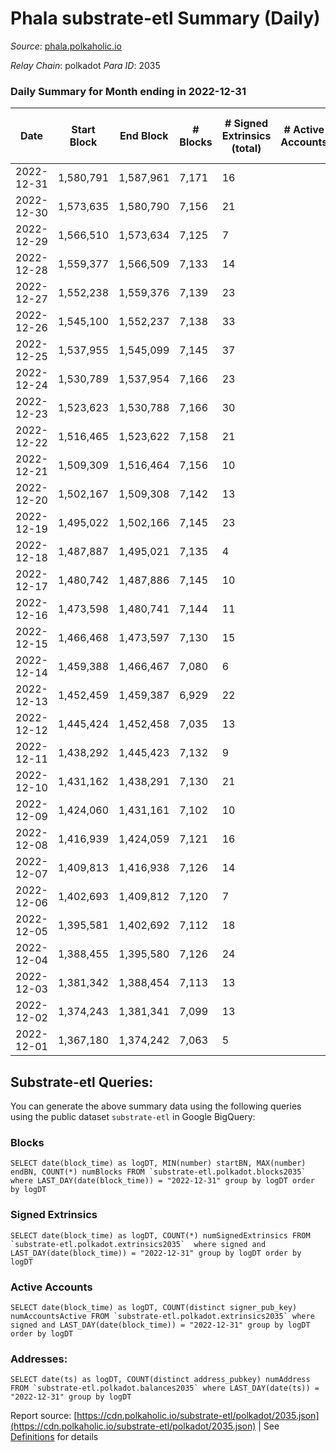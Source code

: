 # Phala substrate-etl Summary (Daily)

_Source_: [phala.polkaholic.io](https://phala.polkaholic.io)

*Relay Chain*: polkadot
*Para ID*: 2035



### Daily Summary for Month ending in 2022-12-31


| Date | Start Block | End Block | # Blocks | # Signed Extrinsics (total) | # Active Accounts | # Passive | # New | # Addresses with Balances | # Events | # Transfers | # XCM Transfers In | # XCM Transfers Out |
| ---- | ----------- | --------- | -------- | --------------------------- | ----------------- | --------- | ----- | ------------------------- | -------- | ----------- | ------------------ | ------------------- |
| 2022-12-31 | 1,580,791 | 1,587,961 | 7,171  | 16 |  |  |  | 2,979 | 14,463 |   |   |   |
| 2022-12-30 | 1,573,635 | 1,580,790 | 7,156  | 21 |  |  |  | 2,978 | 14,485 | 2 ($111.87) | 2 ($9.36) |   |
| 2022-12-29 | 1,566,510 | 1,573,634 | 7,125  | 7 |  |  |  | 2,976 | 14,327 |   | 3 ($4.22) |   |
| 2022-12-28 | 1,559,377 | 1,566,509 | 7,133  | 14 |  |  |  | 2,974 | 14,372 | 2 ($8.96) | 1 ($0.14) |   |
| 2022-12-27 | 1,552,238 | 1,559,376 | 7,139  | 23 |  |  |  | 2,973 | 14,484 | 5 ($469.34) | 5 ($155.54) |   |
| 2022-12-26 | 1,545,100 | 1,552,237 | 7,138  | 33 |  |  |  | 2,971 | 14,541 | 12 ($207.31) | 3 ($62.95) |   |
| 2022-12-25 | 1,537,955 | 1,545,099 | 7,145  | 37 |  |  |  | 2,966 | 14,564 | 7 ($12,573.71) | 1 ($1.79) |   |
| 2022-12-24 | 1,530,789 | 1,537,954 | 7,166  | 23 |  |  |  | 2,961 | 14,504 | 6 ($6,454.23) |   |   |
| 2022-12-23 | 1,523,623 | 1,530,788 | 7,166  | 30 |  |  |  | 2,954 | 14,540 | 1 ($43.31) | 1 ($0.04) |   |
| 2022-12-22 | 1,516,465 | 1,523,622 | 7,158  | 21 |  |  |  | 2,953 | 14,450 | 5 ($3.49) |   |   |
| 2022-12-21 | 1,509,309 | 1,516,464 | 7,156  | 10 |  |  |  | 2,953 | 14,380 | 1 ($96.69) |   |   |
| 2022-12-20 | 1,502,167 | 1,509,308 | 7,142  | 13 |  |  |  | 2,953 | 14,393 | 1 ($116.55) | 1 ($0.06) |   |
| 2022-12-19 | 1,495,022 | 1,502,166 | 7,145  | 23 |  |  |  | 2,952 | 14,460 | 6 ($5.34) |   |   |
| 2022-12-18 | 1,487,887 | 1,495,021 | 7,135  | 4 |  |  |  | 2,950 | 14,309 | 1 ($15.95) |   |   |
| 2022-12-17 | 1,480,742 | 1,487,886 | 7,145  | 10 |  |  |  | 2,949 | 14,368 |   |   |   |
| 2022-12-16 | 1,473,598 | 1,480,741 | 7,144  | 11 |  |  |  | 2,949 | 14,390 | 3 ($140.86) | 1 ($0.04) |   |
| 2022-12-15 | 1,466,468 | 1,473,597 | 7,130  | 15 |  |  |  | 2,948 | 14,370 | 2 ($148.26) |   |   |
| 2022-12-14 | 1,459,388 | 1,466,467 | 7,080  | 6 |  |  |  | 2,946 | 14,215 | 4 ($108.34) | 1 ($3.89) |   |
| 2022-12-13 | 1,452,459 | 1,459,387 | 6,929  | 22 |  |  |  | 2,944 | 14,050 | 2 ($21.15) | 1 ($0.14) |   |
| 2022-12-12 | 1,445,424 | 1,452,458 | 7,035  | 13 |  |  |  | 2,941 | 14,182 | 5 ($1,141.35) | 1 ($0.08) |   |
| 2022-12-11 | 1,438,292 | 1,445,423 | 7,132  | 9 |  |  |  | 2,937 | 14,332 |   |   |   |
| 2022-12-10 | 1,431,162 | 1,438,291 | 7,130  | 21 |  |  |  | 2,937 | 14,421 | 3 ($10.26) |   |   |
| 2022-12-09 | 1,424,060 | 1,431,161 | 7,102  | 10 |  |  |  | 2,934 | 14,291 | 4 ($319.82) |   |   |
| 2022-12-08 | 1,416,939 | 1,424,059 | 7,121  | 16 |  |  |  | 2,932 | 14,351 | 3 ($14.49) |   |   |
| 2022-12-07 | 1,409,813 | 1,416,938 | 7,126  | 14 |  |  |  | 2,932 | 14,381 | 2 ($208.81) | 2 ($12.87) |   |
| 2022-12-06 | 1,402,693 | 1,409,812 | 7,120  | 7 |  |  |  | 2,930 | 14,317 | 1 ($39.56) | 2 ($43.76) |   |
| 2022-12-05 | 1,395,581 | 1,402,692 | 7,112  | 18 |  |  |  | 2,930 | 14,385 | 4 ($497.59) | 2 ($157.00) |   |
| 2022-12-04 | 1,388,455 | 1,395,580 | 7,126  | 24 |  |  |  | 2,929 | 14,433 | 2 ($305.33) | 2 ($151.17) |   |
| 2022-12-03 | 1,381,342 | 1,388,454 | 7,113  | 13 |  |  |  | 2,928 | 14,334 | 3 ($370.77) | 1 ($152.95) |   |
| 2022-12-02 | 1,374,243 | 1,381,341 | 7,099  | 13 |  |  |  | 2,928 | 14,336 | 2 ($360.98) | 3 ($97.34) |   |
| 2022-12-01 | 1,367,180 | 1,374,242 | 7,063  | 5 |  |  |  | 2,925 | 14,164 |   |   |   |

## Substrate-etl Queries:
You can generate the above summary data using the following queries using the public dataset `substrate-etl` in Google BigQuery:


### Blocks
```
SELECT date(block_time) as logDT, MIN(number) startBN, MAX(number) endBN, COUNT(*) numBlocks FROM `substrate-etl.polkadot.blocks2035`  where LAST_DAY(date(block_time)) = "2022-12-31" group by logDT order by logDT
```


### Signed Extrinsics
```
SELECT date(block_time) as logDT, COUNT(*) numSignedExtrinsics FROM `substrate-etl.polkadot.extrinsics2035`  where signed and LAST_DAY(date(block_time)) = "2022-12-31" group by logDT order by logDT
```


### Active Accounts
```
SELECT date(block_time) as logDT, COUNT(distinct signer_pub_key) numAccountsActive FROM `substrate-etl.polkadot.extrinsics2035` where signed and LAST_DAY(date(block_time)) = "2022-12-31" group by logDT order by logDT
```


### Addresses:
```
SELECT date(ts) as logDT, COUNT(distinct address_pubkey) numAddress FROM `substrate-etl.polkadot.balances2035` where LAST_DAY(date(ts)) = "2022-12-31" group by logDT
```



Report source: [https://cdn.polkaholic.io/substrate-etl/polkadot/2035.json](https://cdn.polkaholic.io/substrate-etl/polkadot/2035.json) | See [Definitions](/DEFINITIONS.md) for details
